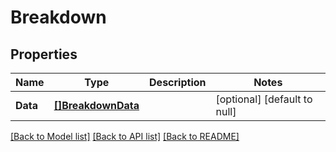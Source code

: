 # Breakdown

## Properties
Name | Type | Description | Notes
------------ | ------------- | ------------- | -------------
**Data** | [**[]BreakdownData**](Breakdown_data.md) |  | [optional] [default to null]

[[Back to Model list]](../README.md#documentation-for-models) [[Back to API list]](../README.md#documentation-for-api-endpoints) [[Back to README]](../README.md)


